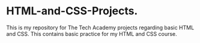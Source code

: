 # HTML-and-CSS-Projects.
This is my repository for The Tech Academy projects regarding basic HTML and CSS.
This contains basic practice for my HTML and CSS course.

